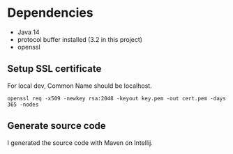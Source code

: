 # Dependencies

- Java 14
- protocol buffer installed (3.2 in this project)
- openssl 


## Setup SSL certificate

For local dev, Common Name should be localhost. 
```
openssl req -x509 -newkey rsa:2048 -keyout key.pem -out cert.pem -days 365 -nodes 
```


## Generate source code

I generated the source code with Maven on Intellij. 
